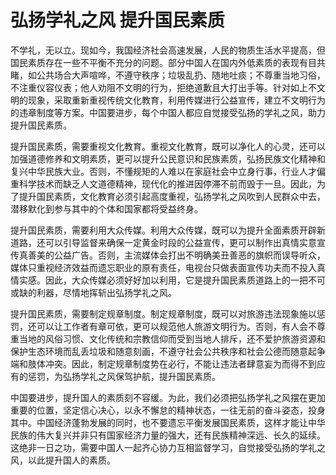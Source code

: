 # 弘扬学礼之风 提升国民素质

不学礼，无以立。现如今，我国经济社会高速发展，人民的物质生活水平提高，但国民素质存在一些不平衡不充分的问题。部分中国人在国内外低素质的表现有目共睹，如公共场合大声喧哗，不遵守秩序；垃圾乱扔、随地吐痰；不尊重当地习俗，不注重仪容仪表；他人劝阻不文明的行为，拒绝道歉且大打出手等。针对如上不文明的现象，采取重新重视传统文化教育，利用传媒进行公益宣传，建立不文明行为的违章制度等方案。中国要进步，每个中国人都应自觉接受弘扬的学礼之风，助力提升国民素质。

提升国民素质，需要重视文化教育。重视文化教育，既可以净化人的心灵，还可以加强道德修养和文明素质，更可以提升公民意识和民族素质，弘扬民族文化精神和复兴中华民族大业。否则，不懂规矩的人难以在家庭社会中立身行事，行业人才偏重科学技术而缺乏人文道德精神，现代化的推进因停滞不前而毁于一旦。因此，为了提升国民素质，文化教育必须引起高度重视，弘扬学礼之风吹到人民群众中去，潜移默化到参与其中的个体和国家都将受益终身。

提升国民素质，需要利用大众传媒。利用大众传媒，既可以为提升全面素质开辟新道路，还可以引导监督来确保一定黄金时段的公益宣传，更可以制作出真情实意宣传真善美的公益广告。否则，主流媒体会打出不明确美丑善恶的旗帜而误导听众，媒体只重视经济效益而遗忘职业的原有责任，电视台只做表面宣传功夫而不投入真情实感。因此，大众传媒必须好好加以利用，它是提升国民素质道路上的一把不可或缺的利器，尽情地挥斩出弘扬学礼之风。

提升国民素质，需要制定规章制度。制定规章制度，既可以对旅游违法现象施以惩罚，还可以让工作者有章可依，更可以规范他人旅游文明行为。否则，有人会不尊重当地的风俗习惯、文化传统和宗教信仰而受到当地人排斥，还不爱护旅游资源和保护生态环境而乱丢垃圾和随意刻画，不遵守社会公共秩序和社会公德而随意起争端和肢体冲突。因此，制定规章制度势在必行，不能让违法者肆意妄为而得不到应有的惩罚，为弘扬学礼之风保驾护航，提升国民素质。

中国要进步，提升国人的素质刻不容缓。为此，我们必须把弘扬学礼之风摆在更加重要的位置，坚定信心决心，以永不懈怠的精神状态，一往无前的奋斗姿态，投身其中。中国经济蓬勃发展的同时，也不要遗忘平衡发展国民素质，这样才能让中华民族的伟大复兴并非只有国家经济力量的强大，还有民族精神深远、长久的延续。这绝非一日之功，需要中国人一起齐心协力互相监督学习，自觉接受弘扬的学礼之风，以此提升国人的素质。